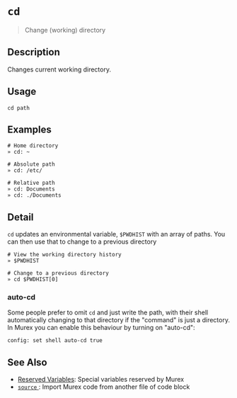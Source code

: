 # `cd`

> Change (working) directory

## Description

Changes current working directory.

## Usage

```
cd path
```

## Examples

```
# Home directory
» cd: ~ 

# Absolute path
» cd: /etc/

# Relative path
» cd: Documents
» cd: ./Documents
```

## Detail

`cd` updates an environmental variable, `$PWDHIST` with an array of paths.
You can then use that to change to a previous directory

```
# View the working directory history
» $PWDHIST

# Change to a previous directory
» cd $PWDHIST[0]
```

### auto-cd

Some people prefer to omit `cd` and just write the path, with their shell
automatically changing to that directory if the "command" is just a directory.
In Murex you can enable this behaviour by turning on "auto-cd":

```
config: set shell auto-cd true
```

## See Also

* [Reserved Variables](../user-guide/reserved-vars.md):
  Special variables reserved by Murex
* [`source` ](../commands/source.md):
  Import Murex code from another file of code block